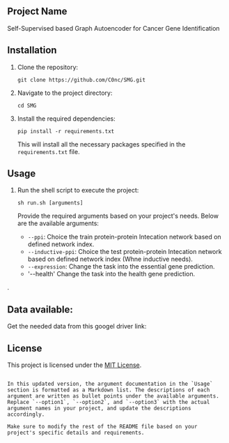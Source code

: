 

## Project Name

Self-Supervised based Graph Autoencoder for Cancer Gene Identification



## Installation

1. Clone the repository:

   ```shell
   git clone https://github.com/C0nc/SMG.git
   ```

2. Navigate to the project directory:

   ```shell
   cd SMG
   ```

3. Install the required dependencies:

   ```shell
   pip install -r requirements.txt
   ```

   This will install all the necessary packages specified in the `requirements.txt` file.

## Usage

1. Run the shell script to execute the project:

   ```shell
   sh run.sh [arguments]
   ```

   Provide the required arguments based on your project's needs. Below are the available arguments:

   - `--ppi`: Choice the train protein-protein Intecation network based on defined network index.
   - `--inductive-ppi`: Choice the test protein-protein Intecation network based on defined network index (Whne inductive needs).
   - `--expression`: Change the task into the essential gene prediction.
   - '--health' Change the task into the health gene prediction.

.

## Data available:

Get the needed data from this googel driver link:



## License

This project is licensed under the [MIT License](LICENSE).
```

In this updated version, the argument documentation in the `Usage` section is formatted as a Markdown list. The descriptions of each argument are written as bullet points under the available arguments. Replace `--option1`, `--option2`, and `--option3` with the actual argument names in your project, and update the descriptions accordingly.

Make sure to modify the rest of the README file based on your project's specific details and requirements.
